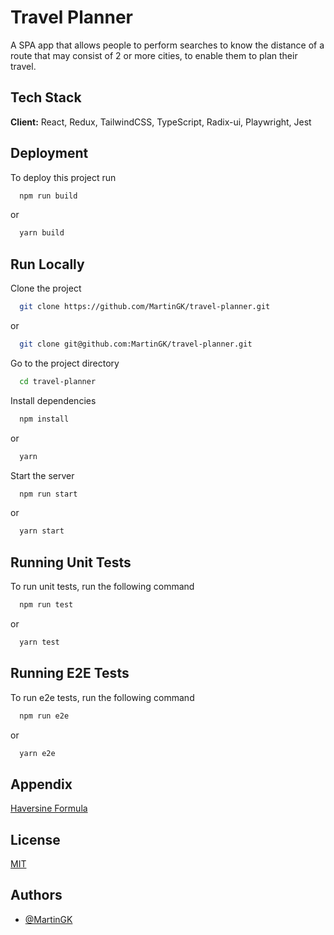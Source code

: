 
# Travel Planner

A SPA app that allows people to perform searches to know the distance of a route that may consist of 2 or more cities, to enable them to plan their travel. 



## Tech Stack

**Client:** React, Redux, TailwindCSS, TypeScript, Radix-ui, Playwright, Jest

## Deployment

To deploy this project run

```bash
  npm run build
```
or 

```bash
  yarn build
```


## Run Locally

Clone the project

```bash
  git clone https://github.com/MartinGK/travel-planner.git
```
or

```bash
  git clone git@github.com:MartinGK/travel-planner.git
```

Go to the project directory

```bash
  cd travel-planner
```

Install dependencies

```bash
  npm install
```
or

```bash
  yarn
```

Start the server

```bash
  npm run start
```

or

```bash
  yarn start
```


## Running Unit Tests

To run unit tests, run the following command

```bash
  npm run test
```

or

```bash
  yarn test
```

## Running E2E Tests

To run e2e tests, run the following command

```bash
  npm run e2e
```

or

```bash
  yarn e2e
```


## Appendix

[Haversine Formula](https://www.movable-type.co.uk/scripts/latlong.html)


## License

[MIT](https://choosealicense.com/licenses/mit/)


## Authors

- [@MartinGK](https://www.github.com/MartinGK)

